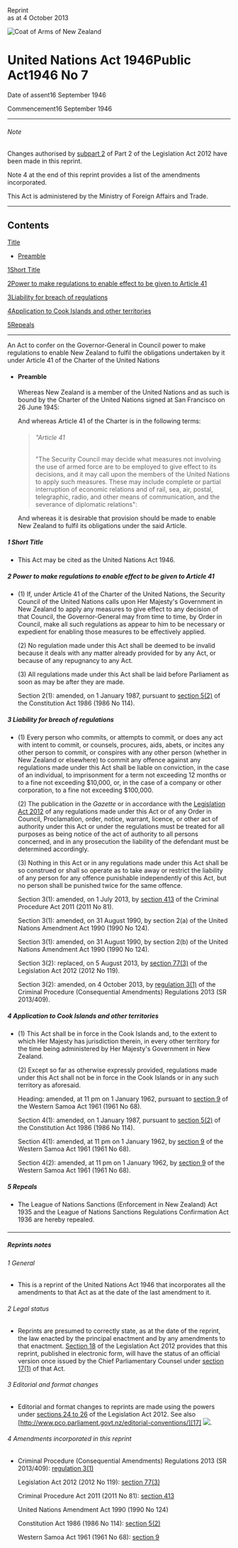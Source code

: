 Reprint  
as at 4 October 2013

![Coat of Arms of New Zealand](/images/leg-crest.jpg)

# United Nations Act 1946Public Act1946 No 7

Date of assent16 September 1946

Commencement16 September 1946

---

###### Note

Changes authorised by [subpart 2][0] of Part 2 of the Legislation Act 2012 have been made in this reprint.

Note 4 at the end of this reprint provides a list of the amendments incorporated.

This Act is administered by the Ministry of Foreign Affairs and Trade.

---

## Contents

[Title][1]
    
*   [Preamble][2]

[1][3][][3][Short Title][3]

[2][4][][4][Power to make regulations to enable effect to be given to Article 41][4]

[3][5][][5][Liability for breach of regulations][5]

[4][6][][6][Application to Cook Islands and other territories][6]

[5][7][][7][Repeals][7]

---

An Act to confer on the Governor-General in Council power to make regulations to enable New Zealand to fulfil the obligations undertaken by it under Article 41 of the Charter of the United Nations
    
*   #### Preamble
    
    Whereas New Zealand is a member of the United Nations and as such is bound by the Charter of the United Nations signed at San Francisco on 26 June 1945:
    
    And whereas Article 41 of the Charter is in the following terms:
    
    > ###### "_Article 41_
    > 
    > "The Security Council may decide what measures not involving the use of armed force are to be employed to give effect to its decisions, and it may call upon the members of the United Nations to apply such measures. These may include complete or partial interruption of economic relations and of rail, sea, air, postal, telegraphic, radio, and other means of communication, and the severance of diplomatic relations":
    
    And whereas it is desirable that provision should be made to enable New Zealand to fulfil its obligations under the said Article.

##### 1 Short Title
    
*   This Act may be cited as the United Nations Act 1946\.

##### 2 Power to make regulations to enable effect to be given to Article 41
    
*   (1) If, under Article 41 of the Charter of the United Nations, the Security Council of the United Nations calls upon Her Majesty's Government in New Zealand to apply any measures to give effect to any decision of that Council, the Governor-General may from time to time, by Order in Council, make all such regulations as appear to him to be necessary or expedient for enabling those measures to be effectively applied.
    
    (2) No regulation made under this Act shall be deemed to be invalid because it deals with any matter already provided for by any Act, or because of any repugnancy to any Act.
    
    (3) All regulations made under this Act shall be laid before Parliament as soon as may be after they are made.
    
    Section 2(1): amended, on 1 January 1987, pursuant to [section 5(2)][8] of the Constitution Act 1986 (1986 No 114).

##### 3 Liability for breach of regulations
    
*   (1) Every person who commits, or attempts to commit, or does any act with intent to commit, or counsels, procures, aids, abets, or incites any other person to commit, or conspires with any other person (whether in New Zealand or elsewhere) to commit any offence against any regulations made under this Act shall be liable on conviction, in the case of an individual, to imprisonment for a term not exceeding 12 months or to a fine not exceeding $10,000, or, in the case of a company or other corporation, to a fine not exceeding $100,000\.
    
    (2) The publication in the _Gazette_ or in accordance with the [Legislation Act 2012][9] of any regulations made under this Act or of any Order in Council, Proclamation, order, notice, warrant, licence, or other act of authority under this Act or under the regulations must be treated for all purposes as being notice of the act of authority to all persons concerned, and in any prosecution the liability of the defendant must be determined accordingly.
    
    (3) Nothing in this Act or in any regulations made under this Act shall be so construed or shall so operate as to take away or restrict the liability of any person for any offence punishable independently of this Act, but no person shall be punished twice for the same offence.
    
    Section 3(1): amended, on 1 July 2013, by [section 413][10] of the Criminal Procedure Act 2011 (2011 No 81).
    
    Section 3(1): amended, on 31 August 1990, by section 2(a) of the United Nations Amendment Act 1990 (1990 No 124).
    
    Section 3(1): amended, on 31 August 1990, by section 2(b) of the United Nations Amendment Act 1990 (1990 No 124).
    
    Section 3(2): replaced, on 5 August 2013, by [section 77(3)][11] of the Legislation Act 2012 (2012 No 119).
    
    Section 3(2): amended, on 4 October 2013, by [regulation 3(1)][12] of the Criminal Procedure (Consequential Amendments) Regulations 2013 (SR 2013/409).

##### 4 Application to Cook Islands and other territories
    
*   (1) This Act shall be in force in the Cook Islands and, to the extent to which Her Majesty has jurisdiction therein, in every other territory for the time being administered by Her Majesty's Government in New Zealand.
    
    (2) Except so far as otherwise expressly provided, regulations made under this Act shall not be in force in the Cook Islands or in any such territory as aforesaid.
    
    Heading: amended, at 11 pm on 1 January 1962, pursuant to [section 9][13] of the Western Samoa Act 1961 (1961 No 68).
    
    Section 4(1): amended, on 1 January 1987, pursuant to [section 5(2)][8] of the Constitution Act 1986 (1986 No 114).
    
    Section 4(1): amended, at 11 pm on 1 January 1962, by [section 9][13] of the Western Samoa Act 1961 (1961 No 68).
    
    Section 4(2): amended, at 11 pm on 1 January 1962, by [section 9][13] of the Western Samoa Act 1961 (1961 No 68).

##### 5 Repeals
    
*   The League of Nations Sanctions (Enforcement in New Zealand) Act 1935 and the League of Nations Sanctions Regulations Confirmation Act 1936 are hereby repealed.

#### 

---

##### Reprints notes

###### 1 General
    
*   This is a reprint of the United Nations Act 1946 that incorporates all the amendments to that Act as at the date of the last amendment to it.

###### 2 Legal status
    
*   Reprints are presumed to correctly state, as at the date of the reprint, the law enacted by the principal enactment and by any amendments to that enactment. [Section 18][14] of the Legislation Act 2012 provides that this reprint, published in electronic form, will have the status of an official version once issued by the Chief Parliamentary Counsel under [section 17(1)][15] of that Act.

###### 3 Editorial and format changes
    
*   Editorial and format changes to reprints are made using the powers under [sections 24 to 26][16] of the Legislation Act 2012\. See also [http://www.pco.parliament.govt.nz/editorial-conventions/][17] ![](/images/external_link.gif).

###### 4 Amendments incorporated in this reprint
    
*   Criminal Procedure (Consequential Amendments) Regulations 2013 (SR 2013/409): [regulation 3(1)][12]
    
    Legislation Act 2012 (2012 No 119): [section 77(3)][11]
    
    Criminal Procedure Act 2011 (2011 No 81): [section 413][10]
    
    United Nations Amendment Act 1990 (1990 No 124)
    
    Constitution Act 1986 (1986 No 114): [section 5(2)][8]
    
    Western Samoa Act 1961 (1961 No 68): [section 9][13]



[0]: http://www.legislation.govt.nz/act/public/1946/0007/latest/link.aspx?id=DLM2998524
[1]: http://www.legislation.govt.nz/act/public/1946/0007/latest/whole.html#DLM240504
[2]: http://www.legislation.govt.nz/act/public/1946/0007/latest/whole.html#DLM240505
[3]: http://www.legislation.govt.nz/act/public/1946/0007/latest/whole.html#DLM240509
[4]: http://www.legislation.govt.nz/act/public/1946/0007/latest/whole.html#DLM240510
[5]: http://www.legislation.govt.nz/act/public/1946/0007/latest/whole.html#DLM240511
[6]: http://www.legislation.govt.nz/act/public/1946/0007/latest/whole.html#DLM240513
[7]: http://www.legislation.govt.nz/act/public/1946/0007/latest/whole.html#DLM240516
[8]: http://www.legislation.govt.nz/act/public/1946/0007/latest/link.aspx?id=DLM94217
[9]: http://www.legislation.govt.nz/act/public/1946/0007/latest/link.aspx?id=DLM2997643
[10]: http://www.legislation.govt.nz/act/public/1946/0007/latest/link.aspx?id=DLM3360714
[11]: http://www.legislation.govt.nz/act/public/1946/0007/latest/link.aspx?id=DLM2998633
[12]: http://www.legislation.govt.nz/act/public/1946/0007/latest/link.aspx?id=DLM5642106
[13]: http://www.legislation.govt.nz/act/public/1946/0007/latest/link.aspx?id=DLM336822
[14]: http://www.legislation.govt.nz/act/public/1946/0007/latest/link.aspx?id=DLM2998516
[15]: http://www.legislation.govt.nz/act/public/1946/0007/latest/link.aspx?id=DLM2998515
[16]: http://www.legislation.govt.nz/act/public/1946/0007/latest/link.aspx?id=DLM2998532
[17]: http://www.pco.parliament.govt.nz/editorial-conventions/